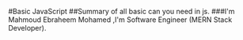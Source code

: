 #Basic JavaScript 
##Summary of  all basic can you need in js.
###I'm Mahmoud Ebraheem Mohamed ,I'm Software Engineer (MERN Stack Developer).
